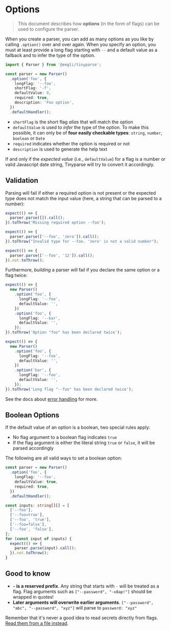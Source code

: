 # Options

> This document describes how **options** (in the form of flags) can be used to configure the parser.

When you create a parser, you can add as many options as you like by calling `.option()` over and over again. When you specify an option, you must at least provide a long flag starting with `--` and a default value as a fallback and to infer the type of the option.

```ts
import { Parser } from '@eegli/tinyparse';

const parser = new Parser()
  .option('foo', {
    longFlag: '--foo',
    shortFlag: '-f',
    defaultValue: 0,
    required: true,
    description: 'Foo option',
  })
  .defaultHandler();
```

- `shortFlag` is the short flag _alias_ that will match the option
- `defaultValue` is used to _infer_ the type of the option. To make this possible, it can only be of **four easily checkable types**: `string`, `number`, `boolean` or `Date`
- `required` indicates whether the option is required or not
- `description` is used to generate the help text

If and only if the _expected value_ (i.e., `defaultValue`) for a flag is a number or valid Javascript date string, Tinyparse will try to convert it accordingly.

## Validation

Parsing will fail if either a required option is not present or the expected type does not match the input value (here, a string that can be parsed to a number):

```ts
expect(() => {
  parser.parse([]).call();
}).toThrow('Missing required option --foo');

expect(() => {
  parser.parse(['--foo', 'zero']).call();
}).toThrow("Invalid type for --foo. 'zero' is not a valid number");

expect(() => {
  parser.parse(['--foo', '12']).call();
}).not.toThrow();
```

Furthermore, _building_ a parser will fail if you declare the same option or a flag twice:

```ts
expect(() => {
  new Parser()
    .option('foo', {
      longFlag: '--foo',
      defaultValue: '',
    })
    .option('foo', {
      longFlag: '--bar',
      defaultValue: '',
    });
}).toThrow('Option "foo" has been declared twice');

expect(() => {
  new Parser()
    .option('foo', {
      longFlag: '--foo',
      defaultValue: '',
    })
    .option('bar', {
      longFlag: '--foo',
      defaultValue: '',
    });
}).toThrow('Long flag "--foo" has been declared twice');
```

See the docs about [error handling](reference/error-handling.md) for more.

## Boolean Options

If the default value of an option is a boolean, two special rules apply:

- No flag argument to a boolean flag indicates `true`
- If the flag argument is either the literal string `true` or `false`, it will be parsed accordingly

The following are all valid ways to set a boolean option:

```ts
const parser = new Parser()
  .option('foo', {
    longFlag: '--foo',
    defaultValue: true,
    required: true,
  })
  .defaultHandler();

const inputs: string[][] = [
  ['--foo'],
  ['--foo=true'],
  ['--foo', 'true'],
  ['--foo=false'],
  ['--foo', 'false'],
];
for (const input of inputs) {
  expect(() => {
    parser.parse(input).call();
  }).not.toThrow();
}
```

## Good to know

- **`-` is a reserved prefix**. Any string that starts with `-` will be treated as a flag. Flag arguments such as `["--password", "-x8ap!"]` should be wrapped in quotes!
- **Later arguments will overwrite earlier arguments**. `["--password", "abc", "--password", "xyz"]` will parse to `password: "xyz"`

Remember that it's never a good idea to read secrets directly from flags. [Read them from a file instead](https://clig.dev/#arguments-and-flags).
